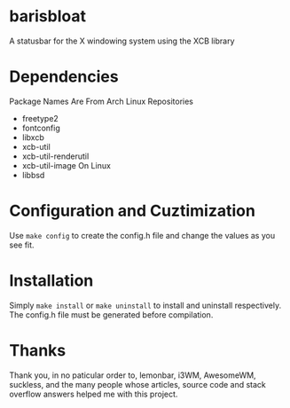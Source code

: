 # barisbloat
A statusbar for the X windowing system using the XCB library

# Dependencies
Package Names Are From Arch Linux Repositories
- freetype2
- fontconfig
- libxcb
- xcb-util
- xcb-util-renderutil
- xcb-util-image
On Linux
- libbsd

# Configuration and Cuztimization
Use `make config` to create the config.h file and change the values as you see fit.

# Installation
Simply `make install` or `make uninstall` to install and uninstall respectively. The config.h file must be generated before compilation.

# Thanks
Thank you, in no paticular order to, lemonbar, i3WM, AwesomeWM, suckless, and the many people whose articles, source code and stack overflow answers helped me with this project.
